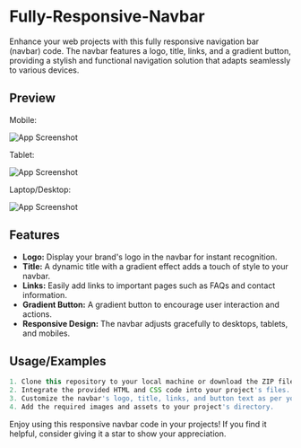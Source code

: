 
# Fully-Responsive-Navbar

Enhance your web projects with this fully responsive navigation bar (navbar) code. The navbar features a logo, title, links, and a gradient button, providing a stylish and functional navigation solution that adapts seamlessly to various devices.


## Preview

Mobile:

![App Screenshot](https://i.imgur.com/6L7rwsA.jpg)

Tablet:

![App Screenshot](https://i.imgur.com/XHQFLo6.jpg)

Laptop/Desktop:

![App Screenshot](https://i.imgur.com/f8ODFHn.jpg)


## Features

- **Logo:** Display your brand's logo in the navbar for instant recognition.
- **Title:** A dynamic title with a gradient effect adds a touch of style to your navbar.
- **Links:** Easily add links to important pages such as FAQs and contact information.
- **Gradient Button:** A gradient button to encourage user interaction and actions.
- **Responsive Design:** The navbar adjusts gracefully to desktops, tablets, and mobiles.

## Usage/Examples

```javascript
1. Clone this repository to your local machine or download the ZIP file.
2. Integrate the provided HTML and CSS code into your project's files.
3. Customize the navbar's logo, title, links, and button text as per your project's requirements.
4. Add the required images and assets to your project's directory.
```


Enjoy using this responsive navbar code in your projects! If you find it helpful, consider giving it a star to show your appreciation.
